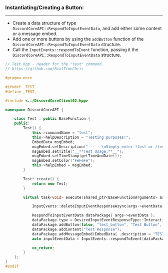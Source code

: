 ### **Instantiating/Creating a Button:**
---
- Create a data structure of type `DiscordCoreAPI::RespondToInputEventData`, and add either some content or a message embed.
- Add one or more buttons by using the `addButton` function of the `DiscordCoreAPI::RespondToInputEventData` structure.
- Call the `InputEvents::respondToEvent` function, passing it the `DiscordCoreAPI::RespondToInputEventData` structure.
```cpp
// Test.hpp - Header for the "test" command.
// https://github.com/RealTimeChris

#pragma once

#ifndef _TEST_
#define _TEST_

#include <../DiscordCoreClient02.hpp>

namespace DiscordCoreAPI {

	class Test : public BaseFunction {
	public:
		Test() {
			this->commandName = "test";
			this->helpDescription = "Testing purposes!";
			EmbedData msgEmbed;
			msgEmbed.setDescription("------\nSimply enter !test or /test!\n------");
			msgEmbed.setTitle("__**Test Usage:**__");
			msgEmbed.setTimeStamp(getTimeAndDate());
			msgEmbed.setColor("FeFeFe");
			this->helpEmbed = msgEmbed;
		}

		Test* create() {
			return new Test;
		}

		virtual task<void> execute(shared_ptr<BaseFunctionArguments> args) {

			InputEvents::deleteInputEventResponseAsync(args->eventData).get();

			RespondToInputEventData dataPackage{ args->eventData };
			dataPackage.type = DesiredInputEventResponseType::InteractionResponse;
			dataPackage.addButton(false, "test_button", "Test Button", "✅", ButtonStyle::Danger);
			dataPackage.addContent("Test Response");
			dataPackage.addMessageEmbed(EmbedData{ .description = "TESTING!",.title = "Test Title" });
			auto inputEventData = InputEvents::respondToEvent(dataPackage);

			co_return;
		}
	};
}
#endif
```
